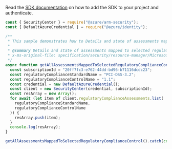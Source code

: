 Read the [SDK documentation](https://github.com/Azure/azure-sdk-for-js/blob/%40azure%2Farm-security_5.0.0/sdk/security/arm-security/README.md) on how to add the SDK to your project and authenticate.

```javascript
const { SecurityCenter } = require("@azure/arm-security");
const { DefaultAzureCredential } = require("@azure/identity");

/**
 * This sample demonstrates how to Details and state of assessments mapped to selected regulatory compliance control
 *
 * @summary Details and state of assessments mapped to selected regulatory compliance control
 * x-ms-original-file: specification/security/resource-manager/Microsoft.Security/preview/2019-01-01-preview/examples/RegulatoryCompliance/getRegulatoryComplianceAssessmentList_example.json
 */
async function getAllAssessmentsMappedToSelectedRegulatoryComplianceControl() {
  const subscriptionId = "20ff7fc3-e762-44dd-bd96-b71116dcdc23";
  const regulatoryComplianceStandardName = "PCI-DSS-3.2";
  const regulatoryComplianceControlName = "1.1";
  const credential = new DefaultAzureCredential();
  const client = new SecurityCenter(credential, subscriptionId);
  const resArray = new Array();
  for await (let item of client.regulatoryComplianceAssessments.list(
    regulatoryComplianceStandardName,
    regulatoryComplianceControlName
  )) {
    resArray.push(item);
  }
  console.log(resArray);
}

getAllAssessmentsMappedToSelectedRegulatoryComplianceControl().catch(console.error);
```
